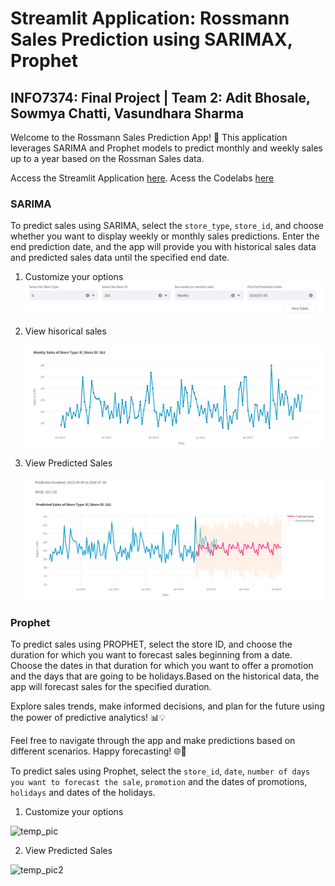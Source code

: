 # Streamlit Application: Rossmann Sales Prediction using SARIMAX, Prophet 
## INFO7374: Final Project | Team 2: Adit Bhosale, Sowmya Chatti, Vasundhara Sharma

Welcome to the Rossmann Sales Prediction App! 🚀 This application leverages SARIMA and Prophet models to predict monthly and weekly sales up to a year based on the Rossman Sales data.

Access the Streamlit Application [here](https://rossmann-sales-prediction-001.streamlit.app/).
Acess the Codelabs [here](https://codelabs-preview.appspot.com/?file_id=1vGpgp3y7r_poGfv8clgTIStrkZVGufdrmuxkGw9fwJY#0)

### SARIMA
To predict sales using SARIMA, select the `store_type`, `store_id`, and choose whether you want to display weekly or monthly sales predictions. Enter the end prediction date, and the app will provide you with historical sales data and predicted sales data until the specified end date.

1. Customize your options
    ![](data/images/ss_customize_options.png)

2. View hisorical sales

    ![](data/images/ss_historical_sales.png)

3. View Predicted Sales

    ![](data/images/ss_predicted_sales.png)


### Prophet

To predict sales using PROPHET, select the store ID, and choose the duration for which you want to forecast sales beginning from a date. Choose the dates in that duration for which you want to offer a promotion and the days that are going to be holidays.Based on the historical data, the app will forecast sales for the specified duration.

Explore sales trends, make informed decisions, and plan for the future using the power of predictive analytics! 📊💡

Feel free to navigate through the app and make predictions based on different scenarios. Happy forecasting! 🌐🔮

To predict sales using Prophet, select the `store_id`, `date`, `number of days you want to forecast the sale`, `promotion` and the dates of promotions, `holidays` and dates of the holidays.

1. Customize your options
   
![temp_pic](https://github.com/AlgoDM-Fall2023-Team2/Rossmann-Sales-Forecasting/assets/39706219/5f23ba1d-16b0-4532-a0a0-b0de8f1d2c48)

2. View Predicted Sales
   
![temp_pic2](https://github.com/AlgoDM-Fall2023-Team2/Rossmann-Sales-Forecasting/assets/39706219/8d0ffd8b-4707-464e-abad-39f2ae3e59ce)


    
